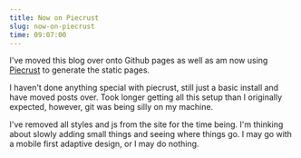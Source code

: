 ```yaml
---
title: Now on Piecrust
slug: now-on-piecrust
time: 09:07:00
---
```


I've moved this blog over onto Github pages as well as am now using [Piecrust](http://bolt80.com/piecrust/) to generate the static pages.

I haven't done anything special with piecrust, still just a basic install and have moved posts over. Took longer getting all this setup than I originally expected, however, git was being silly on my machine.

I've removed all styles and js from the site for the time being. I'm thinking about slowly adding small things and seeing where things go. I may go with a mobile first adaptive design, or I may do nothing.
